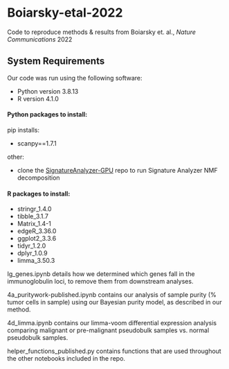 # Boiarsky-etal-2022
Code to reproduce methods &amp; results from Boiarsky et. al., *Nature Communications* 2022

## System Requirements
Our code was run using the following software:
- Python version 3.8.13
- R version 4.1.0

#### Python packages to install:

pip installs:
- scanpy==1.7.1

other:
- clone the [SignatureAnalyzer-GPU](https://github.com/broadinstitute/SignatureAnalyzer-GPU) repo to run Signature Analyzer NMF decomposition

#### R packages to install:
- stringr_1.4.0 
- tibble_3.1.7  
- Matrix_1.4-1  
- edgeR_3.36.0  
- ggplot2_3.3.6
- tidyr_1.2.0   
- dplyr_1.0.9   
- limma_3.50.3



Ig_genes.ipynb details how we determined which genes fall in the immunoglobulin loci, to remove them from downstream analyses.

4a_puritywork-published.ipynb contains our analysis of sample purity (% tumor cells in sample) using our Bayesian purity model, as described in our method. 

4d_limma.ipynb contains our limma-voom differential expression analysis comparing malignant or pre-malignant pseudobulk samples vs. normal pseudobulk samples.

helper_functions_published.py contains functions that are used throughout the other notebooks included in the repo.
